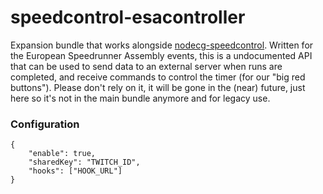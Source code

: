 # speedcontrol-esacontroller

Expansion bundle that works alongside [nodecg-speedcontrol](https://github.com/speedcontrol/nodecg-speedcontrol). Written for the European Speedrunner Assembly events, this is a undocumented API that can be used to send data to an external server when runs are completed, and receive commands to control the timer (for our "big red buttons"). Please don't rely on it, it will be gone in the (near) future, just here so it's not in the main bundle anymore and for legacy use.


### Configuration

```
{
	"enable": true,
	"sharedKey": "TWITCH_ID",
	"hooks": ["HOOK_URL"]
}
```
